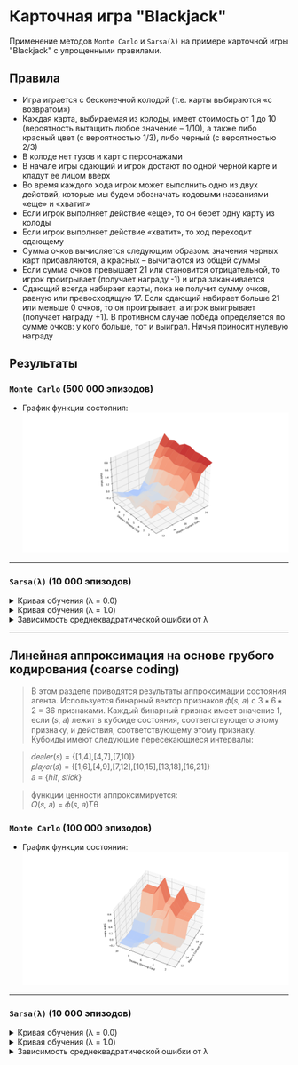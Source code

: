 # Карточная игра "Blackjack"
Применение методов `Monte Carlo` и `Sarsa(λ)` на примере карточной игры "Blackjack" с упрощенными правилами.

## Правила

+ Игра играется с бесконечной колодой (т.е. карты выбираются «с возвратом»)
+ Каждая карта, выбираемая из колоды, имеет стоимость от 1 до 10 (вероятность вытащить
любое значение – 1/10), а также либо красный цвет (с вероятностью 1/3), либо черный (с
вероятностью 2/3)
+ В колоде нет тузов и карт с персонажами
+ В начале игры сдающий и игрок достают по одной черной карте и кладут ее лицом вверх
+ Во время каждого хода игрок может выполнить одно из двух действий, которые мы будем
обозначать кодовыми названиями «еще» и «хватит»
+ Если игрок выполняет действие «еще», то он берет одну карту из колоды
+ Если игрок выполняет действие «хватит», то ход переходит сдающему
+ Сумма очков вычисляется следующим образом: значения черных карт прибавляются, а
красных – вычитаются из общей суммы
+ Если сумма очков превышает 21 или становится отрицательной, то игрок проигрывает
(получает награду -1) и игра заканчивается
+ Сдающий всегда набирает карты, пока не получит сумму очков, равную или превосходящую 17. Если сдающий набирает больше 21 или меньше 0 очков, то он проигрывает, а игрок
выигрывает (получает награду +1). В противном случае победа определяется по сумме
очков: у кого больше, тот и выиграл. Ничья приносит нулевую награду

## Результаты

### `Monte Carlo` (500 000 эпизодов)

+ График функции состояния:
![state function graph](https://github.com/Oginsky/reinforcement_learning/raw/main/data/graphs/blackjack_mini/value_function_500k_episodes.png)
---

### `Sarsa(λ)` (10 000 эпизодов)

<details>
<summary>Кривая обучения (λ = 0.0)</summary>
<img alt="learning curve graph" src="https://github.com/Oginsky/reinforcement_learning/raw/main/data/graphs/blackjack_mini/mse_episode_lambda=0_10000.png" alt=""></img>
</details>

<details>
<summary>Кривая обучения (λ = 1.0)</summary>
<img alt="learning curve graph" src="https://github.com/Oginsky/reinforcement_learning/raw/main/data/graphs/blackjack_mini/mse_episode_lambda=1_10000.png" alt=""></img>
</details>

<details>
<summary>Зависимость среднеквадратической ошибки от λ</summary>
<img alt="learning curve graph" src="https://github.com/Oginsky/reinforcement_learning/raw/main/data/graphs/blackjack_mini/mse_on_lambda_10000e.png" alt=""></img>
</details>

---


## Линейная аппроксимация на основе грубого кодирования (coarse coding)

> В этом разделе приводятся результаты аппроксимации состояния агента. 
> Используется бинарный вектор признаков 𝜙(𝑠, 𝑎) с 3 ∗ 6 ∗ 2 = 36 признаками. Каждый
> бинарный признак имеет значение 1, если (𝑠, 𝑎) лежит в кубоиде состояния, соответствующего
> этому признаку, и действия, соответствующему этому признаку. Кубоиды имеют следующие
> пересекающиеся интервалы:

> 𝑑𝑒𝑎𝑙𝑒𝑟(𝑠) = {[1,4],[4,7],[7,10]} <br>
> 𝑝𝑙𝑎𝑦𝑒𝑟(𝑠) = {[1,6],[4,9],[7,12],[10,15],[13,18],[16,21]} <br>
> 𝑎 = {ℎ𝑖𝑡, 𝑠𝑡𝑖𝑐𝑘} <br>

> функции ценности аппроксимируется: <br>
> 𝑄(𝑠, 𝑎) = 𝜙(𝑠, 𝑎)𝑇θ

### `Monte Carlo` (100 000 эпизодов)

+ График функции состояния:
![state function graph](https://github.com/Oginsky/reinforcement_learning/raw/main/data/graphs/blackjack_mini/linear_value_function_100k_episodes.png)
---

### `Sarsa(λ)` (10 000 эпизодов)

<details>
<summary>Кривая обучения (λ = 0.0)</summary>
<img alt="learning curve graph" src="https://github.com/Oginsky/reinforcement_learning/raw/main/data/graphs/blackjack_mini/linear_mse_episode_lambda=0_10000.png" alt=""></img>
</details>

<details>
<summary>Кривая обучения (λ = 1.0)</summary>
<img alt="learning curve graph" src="https://github.com/Oginsky/reinforcement_learning/raw/main/data/graphs/blackjack_mini/linear_mse_episode_lambda=1_10000.png" alt=""></img>
</details>

<details>
<summary>Зависимость среднеквадратической ошибки от λ</summary>
<img alt="learning curve graph" src="https://github.com/Oginsky/reinforcement_learning/raw/main/data/graphs/blackjack_mini/linear_mse_on_lambda_10000e.png" alt=""></img>
</details>